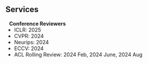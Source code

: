 ## Services

<h4 style="margin:0 10px 0;">Conference Reviewers</h4>

<ul style="margin:0 0 5px;">
  <li>ICLR: 2025</li>
  <li>CVPR: 2024</li>
  <li>Neurips: 2024</li>
  <li>ECCV: 2024</li>
  <li>ACL Rolling Review: 2024 Feb, 2024 June, 2024 Aug</li>
</ul>

<!-- <h4 style="margin:0 10px 0;">Journal Reviewers</h4>

<ul style="margin:0 0 20px;">
  <li><a href="https://www.computer.org/csdl/journal/tp"><autocolor>IEEE Transactions on Pattern Analysis and Machine Intelligence (TPAMI)</autocolor></a></li>
  <li><a href="https://www.springer.com/journal/11263"><autocolor>International Journal of Computer Vision (IJCV)</autocolor></a></li>
</ul> -->
